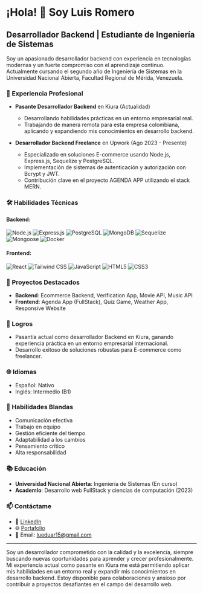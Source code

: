 # ¡Hola! 👋 Soy Luis Romero

## Desarrollador Backend | Estudiante de Ingeniería de Sistemas

Soy un apasionado desarrollador backend con experiencia en tecnologías modernas y un fuerte compromiso con el aprendizaje continuo. Actualmente cursando el segundo año de Ingeniería de Sistemas en la Universidad Nacional Abierta, Facultad Regional de Mérida, Venezuela.

### 💼 Experiencia Profesional

- **Pasante Desarrollador Backend** en Kiura (Actualidad)
  - Desarrollando habilidades prácticas en un entorno empresarial real.
  - Trabajando de manera remota para esta empresa colombiana, aplicando y expandiendo mis conocimientos en desarrollo backend.

- **Desarrollador Backend Freelance** en Upwork (Ago 2023 - Presente)
  - Especializado en soluciones E-commerce usando Node.js, Express.js, Sequelize y PostgreSQL.
  - Implementación de sistemas de autenticación y autorización con Bcrypt y JWT.
  - Contribución clave en el proyecto AGENDA APP utilizando el stack MERN.

### 🛠 Habilidades Técnicas

#### Backend:
![Node.js](https://img.shields.io/badge/-Node.js-339933?style=flat-square&logo=Node.js&logoColor=white)
![Express.js](https://img.shields.io/badge/-Express.js-000000?style=flat-square&logo=express&logoColor=white)
![PostgreSQL](https://img.shields.io/badge/-PostgreSQL-336791?style=flat-square&logo=postgresql&logoColor=white)
![MongoDB](https://img.shields.io/badge/-MongoDB-47A248?style=flat-square&logo=mongodb&logoColor=white)
![Sequelize](https://img.shields.io/badge/-Sequelize-52B0E7?style=flat-square&logo=sequelize&logoColor=white)
![Mongoose](https://img.shields.io/badge/-Mongoose-880000?style=flat-square&logo=mongoose&logoColor=white)
![Docker](https://img.shields.io/badge/-Docker-2496ED?style=flat-square&logo=docker&logoColor=white)

#### Frontend:
![React](https://img.shields.io/badge/-React-61DAFB?style=flat-square&logo=react&logoColor=black)
![Tailwind CSS](https://img.shields.io/badge/-Tailwind%20CSS-38B2AC?style=flat-square&logo=tailwind-css&logoColor=white)
![JavaScript](https://img.shields.io/badge/-JavaScript-F7DF1E?style=flat-square&logo=javascript&logoColor=black)
![HTML5](https://img.shields.io/badge/-HTML5-E34F26?style=flat-square&logo=html5&logoColor=white)
![CSS3](https://img.shields.io/badge/-CSS3-1572B6?style=flat-square&logo=css3&logoColor=white)

### 🚀 Proyectos Destacados

- **Backend**: Ecommerce Backend, Verification App, Movie API, Music API
- **Frontend**: Agenda App (FullStack), Quiz Game, Weather App, Responsive Website

### 🌟 Logros

- Pasantía actual como desarrollador Backend en Kiura, ganando experiencia práctica en un entorno empresarial internacional.
- Desarrollo exitoso de soluciones robustas para E-commerce como freelancer.

### 🌐 Idiomas

- Español: Nativo
- Inglés: Intermedio (B1)

### 🤝 Habilidades Blandas

- Comunicación efectiva
- Trabajo en equipo
- Gestión eficiente del tiempo
- Adaptabilidad a los cambios
- Pensamiento crítico
- Alta responsabilidad

### 📚 Educación

- **Universidad Nacional Abierta**: Ingeniería de Sistemas (En curso)
- **Academlo**: Desarrollo web FullStack y ciencias de computación (2023)

### 📫 Contáctame

- 💼 [LinkedIn](https://www.linkedin.com/in/luisromero15/)
- 🌐 [Portafolio](https://portafolio-luis-romero.vercel.app/)
- 📧 Email: lueduar15@gmail.com

---

Soy un desarrollador comprometido con la calidad y la excelencia, siempre buscando nuevas oportunidades para aprender y crecer profesionalmente. Mi experiencia actual como pasante en Kiura me está permitiendo aplicar mis habilidades en un entorno real y expandir mis conocimientos en desarrollo backend. Estoy disponible para colaboraciones y ansioso por contribuir a proyectos desafiantes en el campo del desarrollo web.
